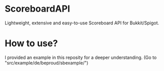 # ScoreboardAPI
Lightweight, extensive and easy-to-use Scoreboard API for Bukkit/Spigot.

# How to use?
I provided an example in this reposity for a deeper understanding.
(Go to "src/example/de/beproud/sbexample/")

